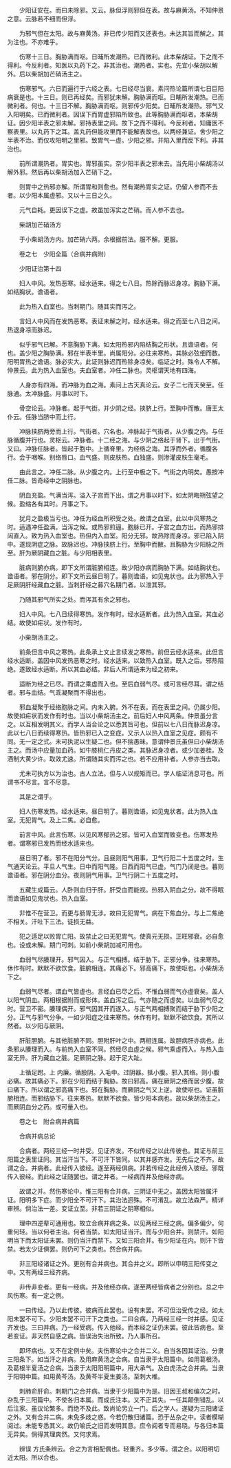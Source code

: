 <!-- { "loadSidebar": true } -->
　　少阳证安在。而曰未除邪。又云。脉但浮则邪但在表。故与麻黄汤。不知仲景之意。云脉若不细而但浮。

　　为邪气但在太阳。故与麻黄汤。非已传少阳而又还表也。未达其旨而解之。其为注也。不亦难乎。

　　伤寒十三日。胸胁满而呕。日晡所发潮热。已而微利。此本柴胡证。下之而不得利。今反利者。知医以丸药下之。非其治也。潮热者。实也。先宜小柴胡以解外。后以柴胡加芒硝汤主之。

　　伤寒邪气。六日而遍行于六经之表。七日经尽当衰。素问热论篇所谓七日巨阳病衰是也。十三日。则已再经矣。而邪犹未解。胸胁满而呕。日晡所发潮热。已而微利者。何也。十三日不解。胸胁满而呕。则邪传少阳矣。日晡所发潮热。邪气又入阳明矣。已而微利者。因误下而胃虚邪陷所致也。此等胸胁满而呕者。本柴胡证。因少阳半表之邪未解。邪持表里之间。故下之而不得利。今反利者。知庸医不察表里。以丸药下之耳。盖丸药但能攻里而不能解表故也。以两经兼证。舍少阳之半表不治。而仅攻阳明之里邪。致胃气一虚。少阳之邪。并陷入里而反下利。非其治也。

　　前所谓潮热者。胃实也。胃邪虽实。奈少阳半表之邪未去。当先用小柴胡汤以解外邪。然后再以柴胡汤加入芒硝下之。

　　则胃中之热邪亦解。所谓胃和则愈也。然有潮热胃实之证。仍留人参而不去者。以少阳本属虚邪。又以十三日之久。

　　元气自耗。更因误下之虚。故虽加泻实之芒硝。而人参不去也。

　　柴胡加芒硝汤方

　　于小柴胡汤方内。加芒硝六两。余根据前法。服不解。更服。

　　卷之七　少阳全篇（合病并病附）

　　少阳证治第十四

　　妇人中风。发热恶寒。经水适来。得之七八日。热除而脉迟身凉。胸胁下满。如结胸状。谵语者。

　　此为热入血室也。当刺期门。随其实而泻之。

　　言妇人中风而在发热恶寒。表证未解之时。经水适来。得之而至七八日之间。热退身凉而脉迟。

　　似乎邪气已解。不意胸胁下满。如太阳热邪内陷结胸之形状。且谵语者。何也。盖少阳之胸胁满。邪在半表半里。尚属阳分。必往来寒热。其脉必弦细而数。阳明胃热之谵语。脉必实大。此证则脉迟而热除身凉矣。临证之时。殊令人不解。仲景云。此为热入血室也。夫血室者。冲任二脉也。灵枢谓天地有四海。

　　人身亦有四海。而冲脉为血之海。素问上古天真论云。女子二七而天癸至。任脉通。太冲脉盛。月事以时下。

　　骨空论云。冲脉者。起于气街。并少阴之经。挟脐上行。至胸中而散。唐王太仆云。任脉当脐中而上行。

　　冲脉挟脐两旁而上行。气街者。穴名也。冲脉起于气街者。从少腹之内。与任脉循腹并行也。灵枢云。冲脉者。十二经之海。与少阴之络起于肾下。出于气街。又曰。冲脉任脉者。皆起于胞中。上循脊里。为经络之海。其浮而外者。循腹各行。会于咽喉。别络唇口。血气盛。则皮肤热。血独盛。则渗灌皮肤生毫毛。

　　由此言之。冲任二脉。从少腹之内。上行至中极之下。气街之内明矣。愚按冲任二脉。皆奇经中之阴脉也。

　　阴血充盈。气满当泻。溢入子宫而下出。谓之月事以时下。如太阴晦朔弦望之候。盈缩各有其时。月事之下。

　　犹月之盈极当亏也。冲任为经血所积受之处。故谓之血室。此以中风寒热之时。适遇冲任盈满。当泻之候。或热邪煎逼。胞脉已开。子宫之血方出。而热邪排闼直入。致为热入血室也。热但内入血室。阳分无邪。故热除而身凉。邪已陷入阴中。遂现阴症之脉。故脉迟也。冲脉挟脐上行。至胸中而散。且胸胁为少阳脉之所至。肝为厥阴藏血之脏。与少阳相表里。

　　脏病则腑亦病。即下文所谓脏腑相连。故少阳亦病而胸胁下满。如结胸状也。谵语者。邪在阴分。即下文所云昼日明了。暮则谵语。如见鬼状也。此为邪热入于足厥阴肝经藏血之脏。当刺肝经之募穴名期门者。以泄其邪。

　　乃随其邪气所实之处。而泻其有余之邪也。

　　妇人中风。七八日续得寒热。发作有时。经水适断者。此为热入血室。其血必结。故使如疟状。发作有时。

　　小柴胡汤主之。

　　前条但言中风之寒热。此条承上文止言续发之寒热。前但云经水适来。此但言经水适断。盖因中风发热恶寒之时。经水适来。以致热入血室。既入之后。邪热阻绝。遂致经水适断。所以其血必结。非后人所谓适来为经之初来。

　　适断为经之已尽。而谓之乘虚而入也。至后血弱气尽。或可言经尽耳。谓之结者。邪与血结。气乖凝聚而不得出也。

　　邪血凝聚于经络胞脉之间。内未入腑。外不在表。而在表里之间。仍属少阳。故使如疟状而发作有时也。当以小柴胡汤主之。前后妇人中风两条。仲景虽分言之。以互相发明其义。而学人当合论之以悉其旨可也。但前以七八日而脉迟身凉。此以七八日而续得寒热。皆热邪已入之变症。又示人以热入血室之见症。颇有不同。无一定之式。未可执泥以生疑二也。但不揣愚昧。意谓仲景氏虽但曰小柴胡汤主之。而汤中应量加血药。如牛膝桃仁丹皮之类。其脉迟身凉者。或少加姜桂。及酒制大黄少许。取效尤速。所谓随其实而泻之也。若不应用补者。人参亦当去取。

　　尤未可执方以为治也。古人立法。但与人以规矩而已。学人临证消息可也。所谓书不尽言。言不尽意。

　　其是之谓乎。

　　妇人伤寒发热。经水适来。昼日明了。暮则谵语。如见鬼状者。此为热入血室。无犯胃气。及上二焦。必自愈。

　　前言中风。此言伤寒。以见风寒郁热之邪。皆可入血室而致变也。伤寒发热者。谓寒邪已发热而经水适来也。

　　昼日明了者。邪不在阳分气分。且昼则阳气用事。卫气行阳二十五度之时。生气通天论云。平旦人气生。日中而阳气隆。日西而阳气已虚。气门乃闭是也。暮则谵语者。邪在阴分血分。夜则阴气用事。卫气行阴二十五度之时。

　　五藏生成篇云。人卧则血归于肝。肝受血而能视。热邪入阴血之分。故不得眠而谵语如见鬼状也。热入血室。

　　非惟不在营卫。而更与肠胃无涉。故曰无犯胃气。病在下焦血分。与上二焦绝不相关。汗吐下三法。徒损无益。

　　犯之适足以败胃亡阳。故禁止之曰无犯胃气。使真元无损。正旺邪衰。必自愈也。设或未解。期门可刺。如前小柴胡加减可用也。

　　血弱气尽腠理开。邪气因入。与正气相搏。结于胁下。正邪分争。往来寒热。休作有时。默默不欲饮食。脏腑相连。其痛必下。邪高痛下。故使呕也。小柴胡汤下之。

　　血弱气尽者。谓血气皆虚也。言经血已尽之后。不惟血弱而气亦虚衰矣。盖人以阳气阴血。两相根据附而成形体。盖血泻之后。气亦随之而虚矣。以血弱气尽之时。营卫不密。腠理偶开。邪气因其开而遂入。与正气两相搏聚而结于胁下少阳之分。正气与邪气分争。一如少阳症之往来寒热。休作有时。默默不欲饮食。其所以然者。以少阳与厥阴。

　　肝脏胆腑。与其他脏腑不同。胆附肝叶之中。两相连属。故胆病肝亦病也。此条邪从腠理而入。与前热入血室不同。然经尽血虚之候。邪气乘虚而入。与热入血室无异。肝为藏血之脏。足厥阴之脉。起于足大趾。

　　上循足跗。上 内廉。循股阴。入毛中。过阴器。抵小腹。邪入其络。则小腹必痛。故其痛必下。邪在少阳而结于胸胁。故曰邪高。痛在厥阴之络而居少腹。故曰痛下。所以谓之邪高痛下也。邪在胸胁。而厥阴之气又上逆。故使呕也。证虽脏腑相连。而邪结胁下。往来寒热。默默不欲食。皆少阳本病也。故以柴胡汤主之。而厥阴血分之药。或可量入也。

　　卷之七　附合病并病篇

　　合病并病总论

　　合病者。两经三经一时并受。见证齐发。不似传经之以此传彼也。其证与前三阳篇之表里证同。其当汗当下。不可汗下皆同。以其并感齐发。无先后之不齐。故谓之合。并病者。此经传入彼经。遂至两经俱病。非若传经之此经传入彼经。邪既传入彼经。而此经之证随罢也。谓之并者。一经病而并及他经亦病。

　　故谓之并。然伤寒论中。惟三阳有合并病。三阴证中无之。盖因太阳皆属汗证。阳明多下症。而少阳全不可汗下。其治法迥殊。不可淆乱。故立法森严。精详审辨。倘治法一差。变证立至。非若三阴证之阴寒相似。

　　理中四逆辈可通用也。故立合病并病之条。以见两经三经之病。偏多偏少。何重何轻。当以何者主治。何者当禁。如太阳证当汗。而与少阳合并。则禁汗。如阳明当下而太阳证未罢。则仍当汗而禁下。又如三阳合并。有少阳证在内。则汗下皆禁。若太少证俱罢。则仍可下之类也。然合病并病。

　　非三阳经诸证之外。更别有合并病也。其合并之义。即所以申明三阳传变之中。又有两经三经齐病。

　　非传非变者。更有一经病。并及他经亦病。遂至两经皆病者之分别也。总之中风伤寒。有一定之例。

　　一曰传经。乃以此传彼。彼病而此罢也。设有未罢。不可但治受传之经。如太阳未罢不可下。少阳未罢不可汗下之类也。二曰合病。乃两经三经一时并感。见证齐发也。三曰并病。乃一经受病。传入他经。而本经之证仍未罢。彼此皆病也。至若变证。非天然自感之病。皆误治失治所致。乃人事所召。

　　即坏病也。又不在定例中矣。夫伤寒论中之合并二义。自当各因其证治。分隶三阳条下。如当汗之并病。及用麻黄汤之合病。自当隶于太阳篇中。如用葛根汤。及葛根半夏汤之合病。当隶于太阳阳明篇中。用大承气。及白虎汤之合并病。当隶于阳明中篇。如用黄芩汤。及黄芩半夏生姜汤。至刺大椎。

　　刺肺俞肝俞。刺期门之合并病。当隶于少阳篇中为是。旧因王叔和编次之时。杂乱于三阳篇中。不使各归本属。而成氏注本。又不正其失。一任其颠倒错乱。以后注家。虽议论繁多。而绝不及此。致尚论另立一门。后之学人。遂疑为三阳诸证之外。又有合并二病。未免多歧之惑。今若仍散归诸篇。恐于丛杂之中。读者模糊阅过。未能专悉其义。故仍喻氏之旧而发明其意。庶令阅者专而易晓。与各归本篇无异矣。倘得其理爽然。又何求焉。

　　辨误 方氏条辨云。合之为言相配偶也。轻重齐。多少等。谓之合。以阳明切近太阳。所以合也。

